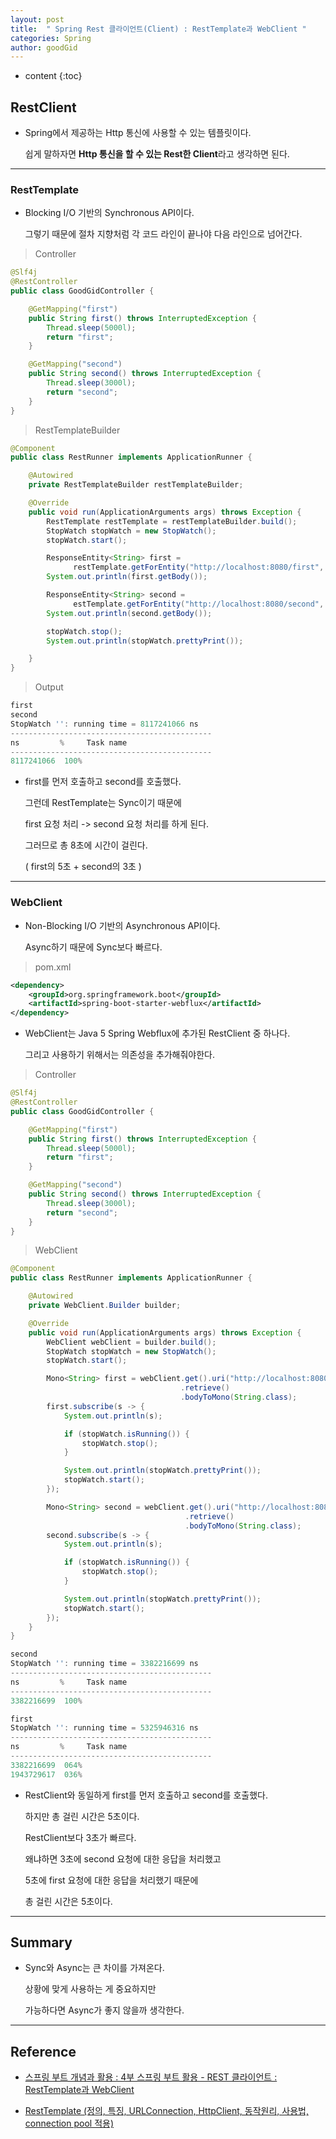 ```yaml
---
layout: post
title:  " Spring Rest 클라이언트(Client) : RestTemplate과 WebClient "
categories: Spring
author: goodGid
---
```

* content
{:toc}

## RestClient

* Spring에서 제공하는 Http 통신에 사용할 수 있는 템플릿이다.

  쉽게 말하자면 **Http 통신을 할 수 있는 Rest한 Client**라고 생각하면 된다.



---

### RestTemplate

* Blocking I/O 기반의 Synchronous API이다.

  그렇기 때문에 절차 지향처럼 각 코드 라인이 끝나야 다음 라인으로 넘어간다.

> Controller

``` java
@Slf4j
@RestController
public class GoodGidController {

    @GetMapping("first")
    public String first() throws InterruptedException {
        Thread.sleep(5000l);
        return "first";
    }

    @GetMapping("second")
    public String second() throws InterruptedException {
        Thread.sleep(3000l);
        return "second";
    }
}
```

> RestTemplateBuilder

``` java
@Component
public class RestRunner implements ApplicationRunner {

    @Autowired
    private RestTemplateBuilder restTemplateBuilder;

    @Override
    public void run(ApplicationArguments args) throws Exception {
        RestTemplate restTemplate = restTemplateBuilder.build();
        StopWatch stopWatch = new StopWatch();
        stopWatch.start();

        ResponseEntity<String> first = 
              restTemplate.getForEntity("http://localhost:8080/first", String.class);
        System.out.println(first.getBody());

        ResponseEntity<String> second = 
              estTemplate.getForEntity("http://localhost:8080/second", String.class);
        System.out.println(second.getBody());

        stopWatch.stop();
        System.out.println(stopWatch.prettyPrint());

    }
}
```


> Output

``` js
first
second
StopWatch '': running time = 8117241066 ns
---------------------------------------------
ns         %     Task name
---------------------------------------------
8117241066  100%  
```

* first를 먼저 호출하고 second를 호출했다.

  그런데 RestTemplate는 Sync이기 때문에

  first 요청 처리 -> second 요청 처리를 하게 된다.

  그러므로 총 8초에 시간이 걸린다.

  ( first의 5초 + second의 3초 )


---


### WebClient

* Non-Blocking I/O 기반의 Asynchronous API이다.

  Async하기 때문에 Sync보다 빠르다.

> pom.xml

``` xml
<dependency>
    <groupId>org.springframework.boot</groupId>
    <artifactId>spring-boot-starter-webflux</artifactId>
</dependency>
```

* WebClient는 Java 5 Spring Webflux에 추가된 RestClient 중 하나다.

  그리고 사용하기 위해서는 의존성을 추가해줘야한다.


> Controller

``` java
@Slf4j
@RestController
public class GoodGidController {

    @GetMapping("first")
    public String first() throws InterruptedException {
        Thread.sleep(5000l);
        return "first";
    }

    @GetMapping("second")
    public String second() throws InterruptedException {
        Thread.sleep(3000l);
        return "second";
    }
}
```


> WebClient

``` java
@Component
public class RestRunner implements ApplicationRunner {

    @Autowired
    private WebClient.Builder builder;

    @Override
    public void run(ApplicationArguments args) throws Exception {
        WebClient webClient = builder.build();
        StopWatch stopWatch = new StopWatch();
        stopWatch.start();

        Mono<String> first = webClient.get().uri("http://localhost:8080/first")
                                      .retrieve()
                                      .bodyToMono(String.class);
        first.subscribe(s -> {
            System.out.println(s);

            if (stopWatch.isRunning()) {
                stopWatch.stop();
            }

            System.out.println(stopWatch.prettyPrint());
            stopWatch.start();
        });

        Mono<String> second = webClient.get().uri("http://localhost:8080/second")
                                       .retrieve()
                                       .bodyToMono(String.class);
        second.subscribe(s -> {
            System.out.println(s);

            if (stopWatch.isRunning()) {
                stopWatch.stop();
            }

            System.out.println(stopWatch.prettyPrint());
            stopWatch.start();
        });
    }
}
```

``` js
second
StopWatch '': running time = 3382216699 ns
---------------------------------------------
ns         %     Task name
---------------------------------------------
3382216699  100%  

first
StopWatch '': running time = 5325946316 ns
---------------------------------------------
ns         %     Task name
---------------------------------------------
3382216699  064%  
1943729617  036%  
```

* RestClient와 동일하게 first를 먼저 호출하고 second를 호출했다.

  하지만 총 걸린 시간은 5초이다.

  RestClient보다 3초가 빠르다.

  왜냐하면 3초에 second 요청에 대한 응답을 처리했고

  5초에 first 요청에 대한 응답을 처리했기 때문에

  총 걸린 시간은 5초이다.


--- 

## Summary

* Sync와 Async는 큰 차이를 가져온다.

  상황에 맞게 사용하는 게 중요하지만

  가능하다면 Async가 좋지 않을까 생각한다.


---

## Reference

* [스프링 부트 개념과 활용 : 4부 스프링 부트 활용 - REST 클라이언트 : RestTemplate과 WebClient](https://www.inflearn.com/course/%EC%8A%A4%ED%94%84%EB%A7%81%EB%B6%80%ED%8A%B8)

* [RestTemplate (정의, 특징, URLConnection, HttpClient, 동작원리, 사용법, connection pool 적용)](https://sjh836.tistory.com/141)